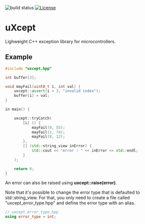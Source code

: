 ![build status](https://github.com/ThomasAUB/uxcept/actions/workflows/build.yml/badge.svg)
[![License](https://img.shields.io/github/license/ThomasAUB/uxcept)](LICENSE)

# uXcept

Lighweight C++ exception library for microcontrollers.

## Example

```cpp
#include "uxcept.hpp"

int buffer[3];

void mayFail(uint8_t i, int val) {
    uxcept::assert(i < 3, "invalid index");
    buffer[i] = val;
}

in main() {

    uxcept::tryCatch(
        [&] () {
            mayFail(0, 55);
            mayFail(1, 74);
            mayFail(8, 12);
        },
        [] (std::string_view inError) {
            std::cout << "error : " << inError << std::endl;
        }
    );

    return 0;
}
```

An error can also be raised using **uxcept::raise(error)**.

Note that it's possible to change the error type that is defaulted to std::string_view. For that, you only need to create a file called "uxcept_error_type.hpp" and define the error type with an alias.

```cpp
// uxcept_error_type.hpp
using error_type = int;
```
